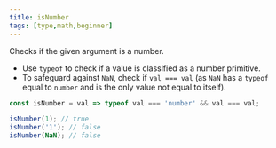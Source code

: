 ```yaml
---
title: isNumber
tags: [type,math,beginner]
---
```


Checks if the given argument is a number.

- Use `typeof` to check if a value is classified as a number primitive.
- To safeguard against `NaN`, check if `val === val` (as `NaN` has a `typeof` equal to `number` and is the only value not equal to itself).

```js
const isNumber = val => typeof val === 'number' && val === val;
```

```js
isNumber(1); // true
isNumber('1'); // false
isNumber(NaN); // false
```
